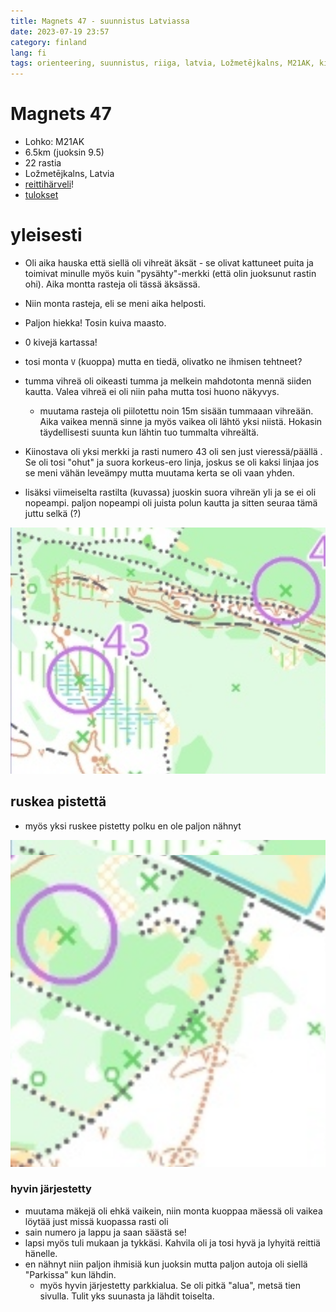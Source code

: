 ```yaml
---
title: Magnets 47 - suunnistus Latviassa
date: 2023-07-19 23:57
category: finland
lang: fi
tags: orienteering, suunnistus, riiga, latvia, Ložmetējkalns, M21AK, kiviton, magnets, 🧲
---
```


Magnets 47
===

- Lohko: M21AK
- 6.5km (juoksin 9.5)
- 22 rastia
- Ložmetējkalns, Latvia
- [reittihärveli](https://www.magnets.lv/routegadget/cgi-bin/reitti.cgi?act=map&afrom=0&atype=0&atime=0&aspeed=1&zoom=20&dim=1&id=1305&cID=5&aID=50149)!
- [tulokset](https://www.magnets.lv/rezultati/vasara_2023/47_karta/results.htm#M21AK)

yleisesti
===

- Oli aika hauska että siellä oli vihreät äksät - se olivat kattuneet puita ja toimivat minulle myös kuin "pysähty"-merkki (että olin juoksunut rastin ohi). Aika montta rasteja oli tässä äksässä.
- Niin monta rasteja, eli se meni aika helposti.
- Paljon hiekka! Tosin kuiva maasto.
- 0 kivejä kartassa!
- tosi monta `V` (kuoppa) mutta en tiedä, olivatko ne ihmisen tehtneet?
- tumma vihreä oli oikeasti tumma ja melkein mahdotonta mennä siiden kautta. Valea vihreä ei oli niin paha mutta tosi huono näkyvys.
  - muutama rasteja oli piilotettu noin 15m sisään tummaaan vihreään. Aika vaikea mennä sinne ja myös vaikea oli lähtö yksi niistä. Hokasin täydellisesti suunta kun lähtin tuo tummalta vihreältä.
- Kiinostava oli yksi merkki ja rasti numero 43 oli sen just vieressä/päällä . Se oli tosi "ohut" ja suora korkeus-ero linja, joskus se oli kaksi linjaa jos se meni vähän leveämpy mutta muutama kerta se oli vaan yhden.

- lisäksi viimeiselta rastilta (kuvassa) juoskin suora vihreän yli ja se ei oli nopeampi. paljon nopeampi oli juista polun kautta ja sitten seuraa tämä juttu selkä (?)

[![oikealta-vasemalle](images/7-8.20230726.magnets47.png "7-8")](images/7-8.20230726.magnets47.png)

## ruskea pistettä

- myös yksi ruskee pistetty polku en ole paljon nähnyt

[![ruskeat_pisteet](images/brown_dotted.png "brown_dotted")](images/brown_dotted.png)

### hyvin järjestetty

- muutama mäkejä oli ehkä vaikein, niin monta kuoppaa mäessä oli vaikea löytää just missä kuopassa rasti oli
- sain numero ja lappu ja saan säästä se!
- lapsi myös tuli mukaan ja tykkäsi. Kahvila oli ja tosi hyvä ja lyhyitä reittiä hänelle.
- en nähnyt niin paljon ihmisiä kun juoksin mutta paljon autoja oli siellä "Parkissa" kun lähdin.
  - myös hyvin järjestetty parkkialua. Se oli pitkä "alua", metsä tien sivulla. Tulit yks suunasta ja lähdit toiselta.
